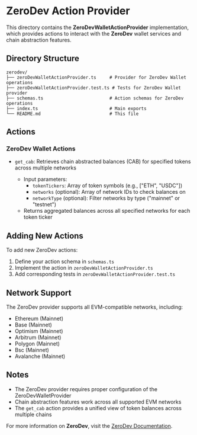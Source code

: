 # ZeroDev Action Provider

This directory contains the **ZeroDevWalletActionProvider** implementation, which provides actions to interact with the **ZeroDev** wallet services and chain abstraction features.

## Directory Structure

```
zerodev/
├── zeroDevWalletActionProvider.ts     # Provider for ZeroDev Wallet operations
├── zeroDevWalletActionProvider.test.ts # Tests for ZeroDev Wallet provider
├── schemas.ts                         # Action schemas for ZeroDev operations
├── index.ts                           # Main exports
└── README.md                          # This file
```

## Actions

### ZeroDev Wallet Actions

- `get_cab`: Retrieves chain abstracted balances (CAB) for specified tokens across multiple networks

  - Input parameters:
    - `tokenTickers`: Array of token symbols (e.g., ["ETH", "USDC"])
    - `networks` (optional): Array of network IDs to check balances on
    - `networkType` (optional): Filter networks by type ("mainnet" or "testnet")
  - Returns aggregated balances across all specified networks for each token ticker

## Adding New Actions

To add new ZeroDev actions:

1. Define your action schema in `schemas.ts`
2. Implement the action in `zeroDevWalletActionProvider.ts`
3. Add corresponding tests in `zeroDevWalletActionProvider.test.ts`

## Network Support

The ZeroDev provider supports all EVM-compatible networks, including:

- Ethereum (Mainnet)
- Base (Mainnet)
- Optimism (Mainnet)
- Arbitrum (Mainnet)
- Polygon (Mainnet)
- Bsc (Mainnet)
- Avalanche (Mainnet)

## Notes

- The ZeroDev provider requires proper configuration of the ZeroDevWalletProvider
- Chain abstraction features work across all supported EVM networks
- The `get_cab` action provides a unified view of token balances across multiple chains

For more information on **ZeroDev**, visit the [ZeroDev Documentation](https://docs.zerodev.app/).
